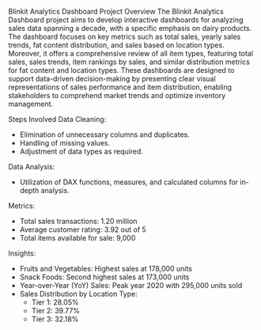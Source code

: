 Blinkit Analytics Dashboard
Project Overview
The Blinkit Analytics Dashboard project aims to develop interactive dashboards for analyzing sales data spanning a decade, with a specific emphasis on dairy products. The dashboard focuses on key metrics such as total sales, yearly sales trends, fat content distribution, and sales based on location types. Moreover, it offers a comprehensive review of all item types, featuring total sales, sales trends, item rankings by sales, and similar distribution metrics for fat content and location types. These dashboards are designed to support data-driven decision-making by presenting clear visual representations of sales performance and item distribution, enabling stakeholders to comprehend market trends and optimize inventory management.

Steps Involved
Data Cleaning:

- Elimination of unnecessary columns and duplicates.
- Handling of missing values.
- Adjustment of data types as required.

Data Analysis:

- Utilization of DAX functions, measures, and calculated columns for in-depth analysis.

Metrics:

- Total sales transactions: 1.20 million
- Average customer rating: 3.92 out of 5
- Total items available for sale: 9,000

Insights:

- Fruits and Vegetables: Highest sales at 178,000 units
- Snack Foods: Second highest sales at 173,000 units
- Year-over-Year (YoY) Sales: Peak year 2020 with 295,000 units sold
- Sales Distribution by Location Type:
  - Tier 1: 28.05%
  - Tier 2: 39.77%
  - Tier 3: 32.18%
